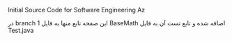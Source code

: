 Initial Source Code for Software Engineering Az

در branch 1 این صفحه تابع منها به فایل BaseMath اضافه شده و تابع تست آن به فایل Test.java
